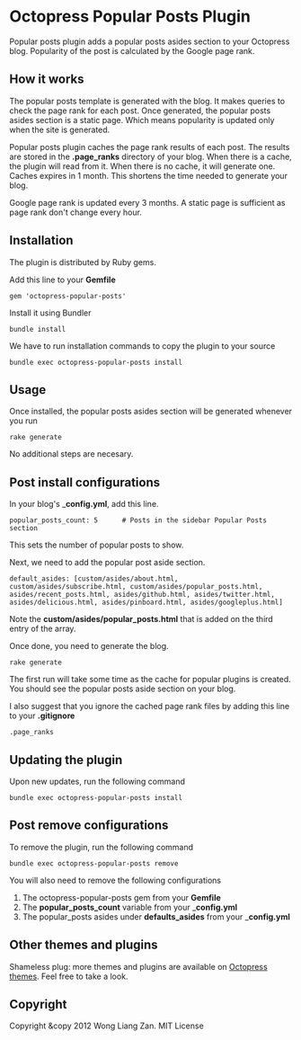 # Octopress Popular Posts Plugin

Popular posts plugin adds a popular posts asides section to your Octopress blog. Popularity of the post is calculated by the Google page rank.

## How it works

The popular posts template is generated with the blog. It makes queries to check the page rank for each post. Once generated, the popular posts asides section is a static page. Which means popularity is updated only when the site is generated.

Popular posts plugin caches the page rank results of each post. The results are stored in the __.page_ranks__ directory of your blog. When there is a cache, the plugin will read from it. When there is no cache, it will generate one. Caches expires in 1 month. This shortens the time needed to generate your blog.

Google page rank is updated every 3 months. A static page is sufficient as page rank don't change every hour.

## Installation

The plugin is distributed by Ruby gems.

Add this line to your __Gemfile__

```
gem 'octopress-popular-posts'
```

Install it using Bundler

```
bundle install
```

We have to run installation commands to copy the plugin to your source

```
bundle exec octopress-popular-posts install
```

## Usage

Once installed, the popular posts asides section will be generated whenever you run

```
rake generate
```

No additional steps are necesary.

## Post install configurations

In your blog's ___config.yml__, add this line.

```
popular_posts_count: 5      # Posts in the sidebar Popular Posts section
```

This sets the number of popular posts to show.

Next, we need to add the popular post aside section.

```
default_asides: [custom/asides/about.html, custom/asides/subscribe.html, custom/asides/popular_posts.html, asides/recent_posts.html, asides/github.html, asides/twitter.html, asides/delicious.html, asides/pinboard.html, asides/googleplus.html]
```

Note the __custom/asides/popular_posts.html__ that is added on the third entry of the array.

Once done, you need to generate the blog.

```
rake generate
```

The first run will take some time as the cache for popular plugins is created. You should see the popular posts aside section on your blog.

I also suggest that you ignore the cached page rank files by adding this line to your __.gitignore__

```
.page_ranks
```

## Updating the plugin

Upon new updates, run the following command

```
bundle exec octopress-popular-posts install
```

## Post remove configurations

To remove the plugin, run the following command

```
bundle exec octopress-popular-posts remove
```

You will also need to remove the following configurations

1. The octopress-popular-posts gem from your __Gemfile__
2. The __popular_posts_count__ variable from your ___config.yml__
3. The popular_posts asides under __defaults_asides__ from your ___config.yml__

## Other themes and plugins

Shameless plug: more themes and plugins are available on [Octopress themes](http://octopressthemes.com). Feel free to take a look.

## Copyright

Copyright &copy 2012 Wong Liang Zan. MIT License
